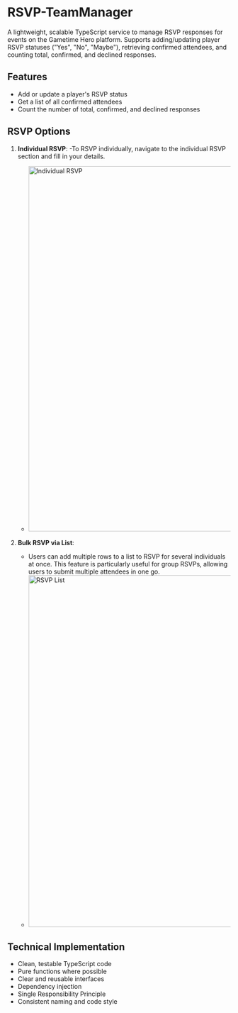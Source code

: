 # RSVP-TeamManager

A lightweight, scalable TypeScript service to manage RSVP responses for events on the Gametime Hero platform. Supports adding/updating player RSVP statuses ("Yes", "No", "Maybe"), retrieving confirmed attendees, and counting total, confirmed, and declined responses.

## Features
- Add or update a player's RSVP status
- Get a list of all confirmed attendees
- Count the number of total, confirmed, and declined responses

## RSVP Options

1. **Individual RSVP**: 
   -To RSVP individually, navigate to the individual RSVP section and fill in your details.
   - <img width="823" alt="Individual RSVP" src="https://github.com/user-attachments/assets/bcdbc285-1592-4dc2-87c0-fc32203d184c" />


2. **Bulk RSVP via List**: 
   - Users can add multiple rows to a list to RSVP for several individuals at once. This feature is particularly useful for group RSVPs, allowing users to submit multiple attendees in one go.
   - <img width="793" alt="RSVP List" src="https://github.com/user-attachments/assets/b2fd46d0-0b3d-4cc8-a187-a2a8230ae67d" />

## Technical Implementation
- Clean, testable TypeScript code
- Pure functions where possible
- Clear and reusable interfaces
- Dependency injection
- Single Responsibility Principle
- Consistent naming and code style
